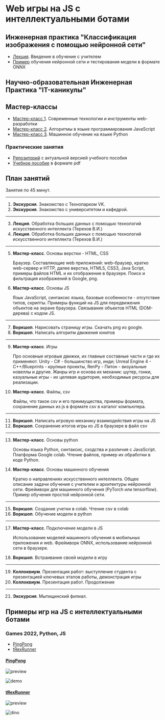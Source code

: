 # Web игры на JS с интеллектуальными ботами

## Инженерная практика "Классификация изображения с помощью нейронной сети"

- [Лекция](https://github.com/iu5git/ai-bot-games-in-js/blob/main/lectures/Supervised_learning.pdf). Введение в обучение с учителем
- [Пример](https://github.com/iu5git/MPPR) обучения нейронной сети и тестирования модели в формате ONNX

## Научно-образовательная Инженерная Практика "IT-каникулы"

## Мастер-классы

- [Мастер-класс 1](https://github.com/iu5git/ai-bot-games-in-js/blob/main/lectures/Мастер_класс_1.pdf). Современные технологии и инструменты web-разработки
- [Мастер-класс 2](https://github.com/iu5git/ai-bot-games-in-js/blob/main/lectures/Мастер_класс_2.pdf). Алгоритмы в языке программирования JavaScript
- [Мастер-класс 3](https://github.com/iu5git/ai-bot-games-in-js/blob/main/lectures/Мастер_класс_3.pdf). Машинное обучение на языке Python

### Практические занятия

- [Репозиторий](https://gitlab.com/iu5edu/ai-bot-games-in-js/textbook) с актуальной версией учебного пособия
- [Учебное пособие](https://github.com/iu5git/ai-bot-games-in-js/blob/main/lectures/Practice.pdf) в формате pdf

## План занятий

Занятия по 45 минут.

---

1. **Экскурсия**. Знакомство с Технопарком VK.
2. **Экскурсия**. Знакомство с университетом и кафедрой.

---

3. **Лекция**. Обработка больших данных с помощью технологий искусственного интеллекта (Терехов В.И.)
4. **Лекция**. Обработка больших данных с помощью технологий искусственного интеллекта (Терехов В.И.)

---

5. **Мастер-класс**. Основы верстки - HTML, CSS

   Браузер. Составляющие web приложений: web-браузер, кратко web-сервер и HTTP, далее верстка, HTML5, CSS3, Java Script, примеры файлов HTML и их отображение в браузере. Поиск и фильтрация изображений в Google, png.
6. **Мастер-класс**. Основы JS

   Язык JavaScript, синтаксис языка, базовые особенности - отсутствие типов, скрипты. Примеры функций на JS для передвижения объектов на экране браузера. Связывание объектов HTML (DOM-дерева) с кодом JS.

---

7. **Воркшоп**. Нарисовать страницу игры. Скачать png из google.
8. **Воркшоп**. Написать алгоритм движения юнитов

---

9. **Мастер-класс**. Игры

   Про основные игровые движки, их главные составные части и где их применяют. Unity - C# - большинство игр, инди; Unreal Engine 4 - C++/Blueprints - крупные проекты, RenPy - Питон - визуальные новеллы и другие. Жанры игр и основа их механик: шутер, гонки, казуальные игры - их целевая аудитория, необходимые ресурсы для реализации.
10. **Мастер-класс**. Файлы, csv

    Файлы, что такое csv и его преимущества, примеры формата, сохранение данных из js в формате csv в каталог компьютера.

---

11. **Воркшоп**. Написать игровую механику взаимодействия игры на JS
22. **Воркшоп**. Сохранение итогов игры из JS в браузере в файл csv

---

13. **Мастер-класс**. Основы python

    Основы языка Python, синтаксис, сходства и различия с JavaScript. Платформа Google colab. Чтение файлов, пример их обработки в коде Python.
14. **Мастер-класс**. Основы машинного обучения

    Кратко о направлениях искусственного интеллекта. Общее описание задачи обучения с учителем и архитектуры нейронной сети. Фреймворк для машинного обучения (PyTorch или tensorflow). Пример обучения простой нейронной сети.

---

15.  **Воркшоп**. Создание учетки в colab. Чтение csv в colab
16.  **Воркшоп**. Обучение модели в python

---

17. **Мастер-класс**. Подключение модели в JS

    Использование моделей машинного обучения в мобильных приложения и web. Фреймворк ONNX, использование нейронной сети в браузере.
18. **Воркшоп**. Встраивание своей модели в игру

---

19. **Коллоквиум**. Презентация работ: выступление студента с презентацией ключевых этапов работы, демонстрация игры
20. **Коллоквиум**. Презентация работ. Продолжение

---

21. **Экскурсия**. Мытищинский филиал.

## Примеры игр на JS с интеллектуальными ботами

### Games 2022, Python, JS

- [PingPong](#pingpong)
- [tRexRunner](#trexrunner)

#### [PingPong](/pingpong)

![preview](https://user-images.githubusercontent.com/47502256/152688525-e315edab-37d4-453a-b458-fc498acada02.png)

![demo](https://user-images.githubusercontent.com/47502256/152688564-f7f955f1-d63b-4006-8be3-3c9475e7bd4c.gif)

#### [tRexRunner](/tRexRunner)

![preview](https://user-images.githubusercontent.com/47502256/152689422-a6af8d79-f4a6-44f7-a826-cbd7388b091e.png)

![dino](https://user-images.githubusercontent.com/47502256/152688575-2e81d7ba-682d-4320-9ab6-1bf9ae3843c9.gif)
